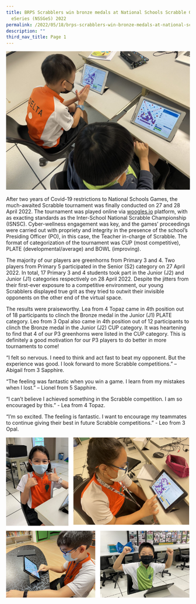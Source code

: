 ```yaml
---
title: BRPS Scrabblers win bronze medals at National Schools Scrabble Game
  eSeries (NSSGeS) 2022
permalink: /2022/05/18/brps-scrabblers-win-bronze-medals-at-national-schools-scrabble-game-eseries-nssges-2022/
description: ""
third_nav_title: Page 1
---
```

<img src="/images/Banner-1-2048x1536.jpg">
<p>After two years of Covid-19 restrictions to National Schools Games, the much-awaited Scrabble tournament was finally conducted on 27 and 28 April 2022. The tournament was played online via&nbsp;<a href="http://woogles.io/" target="_blank" rel="noopener" data-saferedirecturl="https://www.google.com/url?q=http://woogles.io&amp;source=gmail&amp;ust=1652921805815000&amp;usg=AOvVaw1FmMC2CHdDdLsbBi3E_wDs">woogles.io</a>&nbsp;platform, with as exacting standards as the Inter-School National Scrabble Championship (ISNSC). Cyber-wellness engagement was key, and the games&rsquo; proceedings were carried out with propriety and integrity in the presence of the school&rsquo;s Presiding Officer (PO), in this case, the Teacher in-charge of Scrabble. The format of categorization of the tournament was CUP (most competitive), PLATE (developmental/average) and BOWL (improving).</p>
<p>The majority of our players are greenhorns from Primary 3 and 4. Two players from Primary 5 participated in the Senior (S2) category on 27 April 2022. In total, 17 Primary 3 and 4 students took part in the Junior (J2) and Junior (J1) categories respectively on 28 April 2022. Despite the jitters from their first-ever exposure to a competitive environment, our young Scrabblers displayed true grit as they tried to outwit their invisible opponents on the other end of the virtual space.</p>
<p>The results were praiseworthy. Lea from 4 Topaz came in 4th position out of 18 participants to clinch the Bronze medal in the Junior (J1) PLATE category. Leo from 3 Opal also came in 4th position out of 12 participants to clinch the Bronze medal in the Junior (J2) CUP category. It was heartening to find that 4 of our P3 greenhorns were listed in the CUP category. This is definitely a good motivation for our P3 players to do better in more tournaments to come!</p>
<p>&ldquo;I felt so nervous. I need to think and act fast to beat my opponent. But the experience was good. I look forward to more Scrabble competitions.&rdquo; &ndash; Abigail from 3 Sapphire.</p>
<p>&ldquo;The feeling was fantastic when you win a game. I learn from my mistakes when I lost.&rdquo; &ndash; Lionel from 5 Sapphire.</p>
<p>&ldquo;I can&rsquo;t believe I achieved something in the Scrabble competition. I am so encouraged by this.&rdquo; - Lea from 4 Topaz.</p>
<p>&ldquo;I&rsquo;m so excited. The feeling is fantastic. I want to encourage my teammates to continue giving their best in future Scrabble competitions.&rdquo; - Leo from 3 Opal.</p>
<img src="/images/scrabblers2022.png">